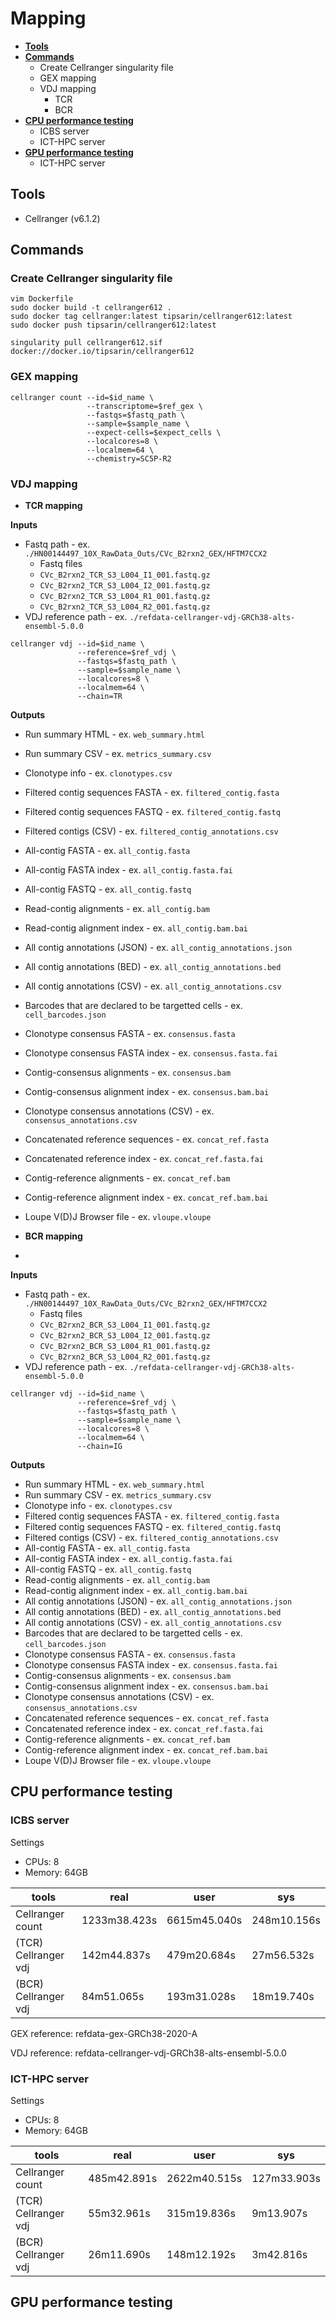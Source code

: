 # Mapping
- [**Tools**](#Tools)
- [**Commands**](#Commands)
  - Create Cellranger singularity file
  - GEX mapping
  - VDJ mapping
    - TCR
    - BCR
- [**CPU performance testing**](#CPU-performance-testing)
  - ICBS server
  - ICT-HPC server
- [**GPU performance testing**](#GPU-performance-testing)
  - ICT-HPC server

## Tools
- Cellranger (v6.1.2)

## Commands
### Create Cellranger singularity file
```
vim Dockerfile
sudo docker build -t cellranger612 .
sudo docker tag cellranger:latest tipsarin/cellranger612:latest
sudo docker push tipsarin/cellranger612:latest
```

```
singularity pull cellranger612.sif docker://docker.io/tipsarin/cellranger612
```

### GEX mapping

```
cellranger count --id=$id_name \
                 --transcriptome=$ref_gex \
                 --fastqs=$fastq_path \
                 --sample=$sample_name \
                 --expect-cells=$expect_cells \
                 --localcores=8 \
                 --localmem=64 \
                 --chemistry=SC5P-R2
```

### VDJ mapping
- **TCR mapping**

**Inputs**
- Fastq path - ex. `./HN00144497_10X_RawData_Outs/CVc_B2rxn2_GEX/HFTM7CCX2`
  - Fastq files
  - `CVc_B2rxn2_TCR_S3_L004_I1_001.fastq.gz`
  - `CVc_B2rxn2_TCR_S3_L004_I2_001.fastq.gz`
  - `CVc_B2rxn2_TCR_S3_L004_R1_001.fastq.gz`
  - `CVc_B2rxn2_TCR_S3_L004_R2_001.fastq.gz`
- VDJ reference path - ex. `./refdata-cellranger-vdj-GRCh38-alts-ensembl-5.0.0`
```
cellranger vdj --id=$id_name \
               --reference=$ref_vdj \
               --fastqs=$fastq_path \
               --sample=$sample_name \
               --localcores=8 \
               --localmem=64 \
               --chain=TR
```
**Outputs**
- Run summary HTML - ex. `web_summary.html`
- Run summary CSV - ex. `metrics_summary.csv`
- Clonotype info - ex. `clonotypes.csv`
- Filtered contig sequences FASTA - ex. `filtered_contig.fasta`
- Filtered contig sequences FASTQ - ex. `filtered_contig.fastq`
- Filtered contigs (CSV) - ex. `filtered_contig_annotations.csv`
- All-contig FASTA - ex. `all_contig.fasta`
- All-contig FASTA index - ex. `all_contig.fasta.fai`
- All-contig FASTQ - ex. `all_contig.fastq`
- Read-contig alignments - ex. `all_contig.bam`
- Read-contig alignment index - ex. `all_contig.bam.bai`
- All contig annotations (JSON) - ex. `all_contig_annotations.json`
- All contig annotations (BED) - ex. `all_contig_annotations.bed`
- All contig annotations (CSV) - ex. `all_contig_annotations.csv`
- Barcodes that are declared to be targetted cells - ex. `cell_barcodes.json`
- Clonotype consensus FASTA - ex. `consensus.fasta`
- Clonotype consensus FASTA index - ex. `consensus.fasta.fai`
- Contig-consensus alignments - ex. `consensus.bam`
- Contig-consensus alignment index - ex. `consensus.bam.bai`
- Clonotype consensus annotations (CSV) - ex. `consensus_annotations.csv`
- Concatenated reference sequences - ex. `concat_ref.fasta`
- Concatenated reference index - ex. `concat_ref.fasta.fai`
- Contig-reference alignments - ex. `concat_ref.bam`
- Contig-reference alignment index - ex. `concat_ref.bam.bai`
- Loupe V(D)J Browser file - ex. `vloupe.vloupe`



- **BCR mapping**
- 
**Inputs**
- Fastq path - ex. `./HN00144497_10X_RawData_Outs/CVc_B2rxn2_GEX/HFTM7CCX2`
  - Fastq files
  - `CVc_B2rxn2_BCR_S3_L004_I1_001.fastq.gz`
  - `CVc_B2rxn2_BCR_S3_L004_I2_001.fastq.gz`
  - `CVc_B2rxn2_BCR_S3_L004_R1_001.fastq.gz`
  - `CVc_B2rxn2_BCR_S3_L004_R2_001.fastq.gz`
- VDJ reference path - ex. `./refdata-cellranger-vdj-GRCh38-alts-ensembl-5.0.0`
```
cellranger vdj --id=$id_name \
               --reference=$ref_vdj \
               --fastqs=$fastq_path \
               --sample=$sample_name \
               --localcores=8 \
               --localmem=64 \
               --chain=IG
```
**Outputs**
- Run summary HTML - ex. `web_summary.html`
- Run summary CSV - ex. `metrics_summary.csv`
- Clonotype info - ex. `clonotypes.csv`
- Filtered contig sequences FASTA - ex. `filtered_contig.fasta`
- Filtered contig sequences FASTQ - ex. `filtered_contig.fastq`
- Filtered contigs (CSV) - ex. `filtered_contig_annotations.csv`
- All-contig FASTA - ex. `all_contig.fasta`
- All-contig FASTA index - ex. `all_contig.fasta.fai`
- All-contig FASTQ - ex. `all_contig.fastq`
- Read-contig alignments - ex. `all_contig.bam`
- Read-contig alignment index - ex. `all_contig.bam.bai`
- All contig annotations (JSON) - ex. `all_contig_annotations.json`
- All contig annotations (BED) - ex. `all_contig_annotations.bed`
- All contig annotations (CSV) - ex. `all_contig_annotations.csv`
- Barcodes that are declared to be targetted cells - ex. `cell_barcodes.json`
- Clonotype consensus FASTA - ex. `consensus.fasta`
- Clonotype consensus FASTA index - ex. `consensus.fasta.fai`
- Contig-consensus alignments - ex. `consensus.bam`
- Contig-consensus alignment index - ex. `consensus.bam.bai`
- Clonotype consensus annotations (CSV) - ex. `consensus_annotations.csv`
- Concatenated reference sequences - ex. `concat_ref.fasta`
- Concatenated reference index - ex. `concat_ref.fasta.fai`
- Contig-reference alignments - ex. `concat_ref.bam`
- Contig-reference alignment index - ex. `concat_ref.bam.bai`
- Loupe V(D)J Browser file - ex. `vloupe.vloupe`

## CPU performance testing
### ICBS server

Settings
- CPUs: 8
- Memory: 64GB


| tools                | real         | user          | sys          |
|----------------------|--------------|---------------|--------------|
| Cellranger count     | 1233m38.423s | 6615m45.040s  | 248m10.156s  | 
| (TCR) Cellranger vdj | 142m44.837s  | 479m20.684s   | 27m56.532s   |
| (BCR) Cellranger vdj | 84m51.065s   | 193m31.028s   | 18m19.740s   |



GEX reference: refdata-gex-GRCh38-2020-A

VDJ reference: refdata-cellranger-vdj-GRCh38-alts-ensembl-5.0.0

### ICT-HPC server

Settings
- CPUs: 8
- Memory: 64GB

| tools                | real         | user          | sys          |
|----------------------|--------------|---------------|--------------|
| Cellranger count     | 485m42.891s  | 2622m40.515s  | 127m33.903s  | 
| (TCR) Cellranger vdj | 55m32.961s   | 315m19.836s   | 9m13.907s    |
| (BCR) Cellranger vdj | 26m11.690s   | 148m12.192s   | 3m42.816s    |

## GPU performance testing
